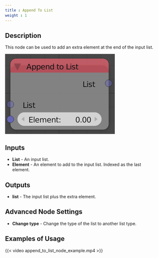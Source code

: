 ```yaml
---
title : Append To List
weight : 1
---
```


## Description

This node can be used to add an extra element at the end of the input
list.

![image](append_to_list_node.png)

## Inputs

  - **List** - An input list.
  - **Element** - An element to add to the input list. Indexed as the
    last element.

## Outputs

  - **list** - The input list plus the extra element.

## Advanced Node Settings

  - **Change type** - Change the type of the list to another list type.

## Examples of Usage

{{< video append_to_list_node_example.mp4 >}}

